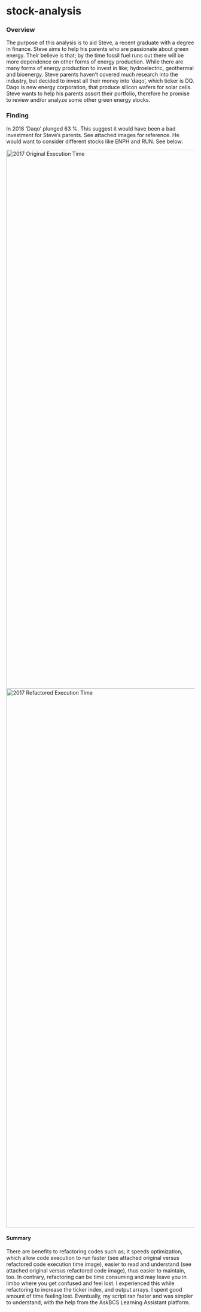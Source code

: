 # stock-analysis

### Overview 

The purpose of this analysis is to aid Steve, a recent graduate with a degree in finance. Steve aims to help his parents who are passionate about green energy. Their believe is that; by the time fossil fuel runs out there will be more dependence on other forms of energy production. While there are many forms of energy production to invest in like; hydroelectric, geothermal and bioenergy. Steve parents haven’t covered much research into the industry, but decided to invest all their money into ‘daqo’, which ticker is DQ. Daqo is new energy corporation, that produce silicon wafers for solar cells. Steve wants to help his parents assort their portfolio, therefore he promise to review and/or analyze some other green energy stocks. 

### Finding 

In 2018 ‘Daqo’ plunged 63 %. This suggest it would have been a bad investment for Steve’s parents. See attached images for reference. He would want to consider different stocks like ENPH and RUN. See below:

<img width="1440" alt="2017 Original Execution Time" src="https://user-images.githubusercontent.com/106555873/177158021-b53001cf-adb7-486c-92b4-8e1c05e29996.png">

<img width="1440" alt="2017 Refactored Execution Time" src="https://user-images.githubusercontent.com/106555873/177158075-d0884fbb-0511-443d-bf74-638319053908.png">


#### Summary 

There are benefits to refactoring codes such as; it speeds optimization, which allow code execution to run faster (see attached original versus refactored code execution time image), easier to read and understand (see attached original versus refactored code image), thus easier to maintain, too. In contrary, refactoring can be time consuming and may leave you in limbo where you get confused and feel lost. I experienced this while refactoring to increase the ticker index, and output arrays. I spent good amount of time feeling lost. Eventually, my script ran faster and was simpler to understand, with the help from the AskBCS Learning Assistant platform. 



